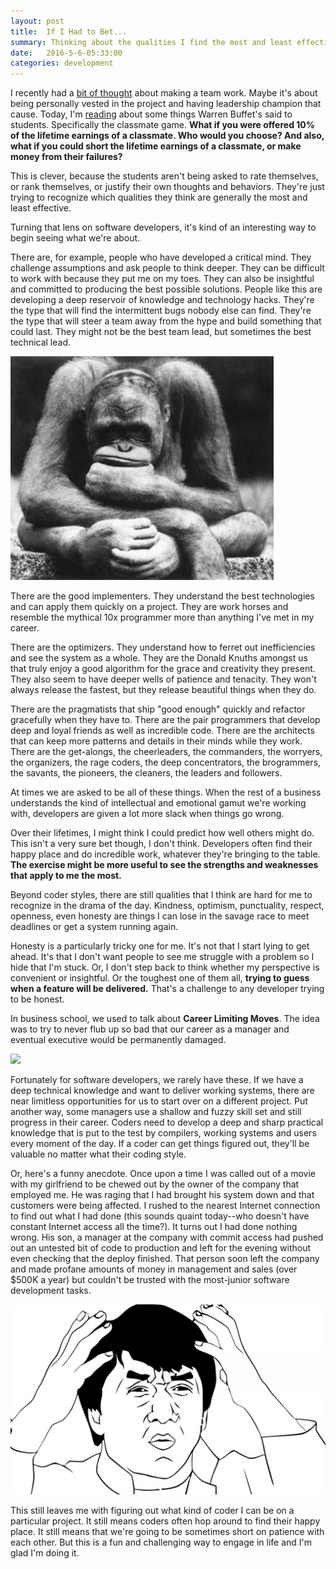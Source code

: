 ```yaml
---
layout: post
title:  If I Had to Bet...
summary: Thinking about the qualities I find the most and least effective in software development.
date:   2016-5-6-05:33:00
categories: development
---
```


I recently had a [bit of thought](https://davidrichards.github.io/development/2016/05/04/where-are-we-going.html) about making a team work.  Maybe it's about being personally vested in the project and having leadership champion that cause.  Today, I'm [reading](http://whartonmagazine.com/issues/summer-2015/playing-mind-games-with-warren-buffett/) about some things Warren Buffet's said to students.  Specifically the classmate game.  **What if you were offered 10% of the lifetime earnings of a classmate.  Who would you choose?  And also, what if you could short the lifetime earnings of a classmate, or make money from their failures?**

This is clever, because the students aren't being asked to rate themselves, or rank themselves, or justify their own thoughts and behaviors.  They're just trying to recognize which qualities they think are generally the most and least effective.

Turning that lens on software developers, it's kind of an interesting way to begin seeing what we're about.

There are, for example, people who have developed a critical mind.  They challenge assumptions and ask people to think deeper.  They can be difficult to work with because they put me on my toes.  They can also be insightful and committed to producing the best possible solutions.  People like this are developing a deep reservoir of knowledge and technology hacks.  They're the type that will find the intermittent bugs nobody else can find.  They're the type that will steer a team away from the hype and build something that could last.  They might not be the best team lead, but sometimes the best technical lead.

<img src="/images/thinker.png">

There are the good implementers.  They understand the best technologies and can apply them quickly on a project.  They are work horses and resemble the mythical 10x programmer more than anything I've met in my career.

There are the optimizers.  They understand how to ferret out inefficiencies and see the system as a whole.  They are the Donald Knuths amongst us that truly enjoy a good algorithm for the grace and creativity they present.  They also seem to have deeper wells of patience and tenacity.  They won't always release the fastest, but they release beautiful things when they do.

There are the pragmatists that ship "good enough" quickly and refactor gracefully when they have to.  There are the pair programmers that develop deep and loyal friends as well as incredible code.  There are the architects that can keep more patterns and details in their minds while they work.  There are the get-alongs, the cheerleaders, the commanders, the worryers, the organizers, the rage coders, the deep concentrators, the brogrammers, the savants, the pioneers, the cleaners, the leaders and followers.

At times we are asked to be all of these things.  When the rest of a business understands the kind of intellectual and emotional gamut we're working with, developers are given a lot more slack when things go wrong.

Over their lifetimes, I might think I could predict how well others might do.  This isn't a very sure bet though, I don't think.  Developers often find their happy place and do incredible work, whatever they're bringing to the table.  **The exercise might be more useful to see the strengths and weaknesses that apply to me the most.**

Beyond coder styles, there are still qualities that I think are hard for me to recognize in the drama of the day.  Kindness, optimism, punctuality, respect, openness, even honesty are things I can lose in the savage race to meet deadlines or get a system running again.

Honesty is a particularly tricky one for me.  It's not that I start lying to get ahead.  It's that I don't want people to see me struggle with a problem so I hide that I'm stuck.  Or, I don't step back to think whether my perspective is convenient or insightful.  Or the toughest one of them all, **trying to guess when a feature will be delivered.**  That's a challenge to any developer trying to be honest.

In business school, we used to talk about **Career Limiting Moves**.  The idea was to try to never flub up so bad that our career as a manager and eventual executive would be permanently damaged.

<img src="http://media.tumblr.com/tumblr_mbwkowGqav1qa8cdp.gif">

Fortunately for software developers, we rarely have these.  If we have a deep technical knowledge and want to deliver working systems, there are near limitless opportunities for us to start over on a different project.  Put another way, some managers use a shallow and fuzzy skill set and still progress in their career.  Coders need to develop a deep and sharp practical knowledge that is put to the test by compilers, working systems and users every moment of the day.  If a coder can get things figured out, they'll be valuable no matter what their coding style.

Or, here's a funny anecdote.  Once upon a time I was called out of a movie with my girlfriend to be chewed out by the owner of the company that employed me.  He was raging that I had brought his system down and that customers were being affected.  I rushed to the nearest Internet connection to find out what I had done (this sounds quaint today--who doesn't have constant Internet access all the time?).  It turns out I had done nothing wrong.  His son, a manager at the company with commit access had pushed out an untested bit of code to production and left for the evening without even checking that the deploy finished.  That person soon left the company and made profane amounts of money in management and sales (over $500K a year) but couldn't be trusted with the most-junior software development tasks.

<img src="/images/Jackie-Chan-Meme-Template.jpg">

This still leaves me with figuring out what kind of coder I can be on a particular project.  It still means coders often hop around to find their happy place.  It still means that we're going to be sometimes short on patience with each other. But this is a fun and challenging way to engage in life and I'm glad I'm doing it.
